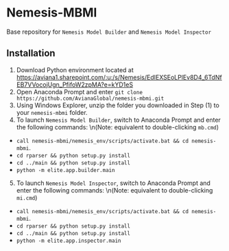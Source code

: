 # Nemesis-MBMI
Base repository for `Nemesis Model Builder` and `Nemesis Model Inspector`

## Installation

1. Download Python environment located at https://aviana1.sharepoint.com/:u:/s/Nemesis/EdIEXSEoLPlEv8D4_6TdNfEB7VVocojUgn_PfifoW2zpMA?e=kYD1eS
2. Open Anaconda Prompt and enter `git clone https://github.com/AvianaGlobal/nemesis-mbmi.git`
3. Using Windows Explorer, unzip the folder you downloaded in Step (1) to your `nemesis-mbmi` folder.
4. To launch `Nemesis Model Builder`, switch to Anaconda Prompt and enter the following commands:
\n(Note: equivalent to double-clicking `mb.cmd`)
- `call nemesis-mbmi/nemesis_env/scripts/activate.bat && cd nemesis-mbmi`.
- `cd rparser && python setup.py install`
- `cd ../main && python setup.py install`
- `python -m elite.app.builder.main`
5. To launch `Nemesis Model Inspector`, switch to Anaconda Prompt and enter the following commands:
\n(Note: equivalent to double-clicking `mi.cmd`)
- `call nemesis-mbmi/nemesis_env/scripts/activate.bat && cd nemesis-mbmi`.
- `cd rparser && python setup.py install`
- `cd ../main && python setup.py install`
- `python -m elite.app.inspector.main`

